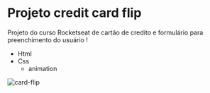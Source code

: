 # Projeto credit card flip

<p>
Projeto do curso Rocketseat de cartão de credito e formulário para preenchimento do usuário !
</p>


- Html
- Css 
  - animation 

![card-flip](https://user-images.githubusercontent.com/109633306/230746585-0435e850-ca66-446a-815f-aa2441e1cb0f.png)
